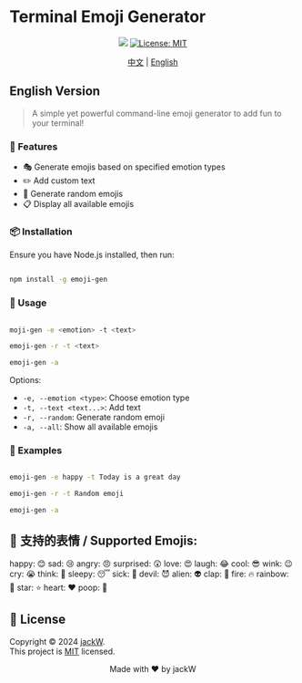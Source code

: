 # Terminal Emoji Generator

<p align="center">
  <img src="https://img.shields.io/badge/version-0.0.1-blue.svg?cacheSeconds=2592000" />
  <a href="https://github.com/your-username/emoji-gen/blob/main/LICENSE">
    <img alt="License: MIT" src="https://img.shields.io/badge/License-MIT-yellow.svg" target="_blank" />
  </a>
</p>

<p align="center">
  <a href="README.md">中文</a> |
  <a href="English.md">English</a>
</p>

<h2 id="english">English Version</h2>

> A simple yet powerful command-line emoji generator to add fun to your terminal!

### 🚀 Features

- 🎭 Generate emojis based on specified emotion types
- ✏️ Add custom text
- 🎲 Generate random emojis
- 📋 Display all available emojis

### 📦 Installation

Ensure you have Node.js installed, then run:

```bash

npm install -g emoji-gen

```


### 🔧 Usage

```bash

moji-gen -e <emotion> -t <text>

emoji-gen -r -t <text>

emoji-gen -a

```

Options:
- `-e, --emotion <type>`: Choose emotion type
- `-t, --text <text...>`: Add text
- `-r, --random`: Generate random emoji
- `-a, --all`: Show all available emojis

### 🌟 Examples

```bash

emoji-gen -e happy -t Today is a great day

emoji-gen -r -t Random emoji

emoji-gen -a

```


## 🎨 支持的表情 / Supported Emojis: 

happy: 😊 sad: 😢 angry: 😠 surprised: 😲 love: 😍
laugh: 😂 cool: 😎 wink: 😉 cry: 😭 think: 🤔
sleepy: 😴 sick: 🤒 devil: 😈 alien: 👽 clap: 👏
fire: 🔥 rainbow: 🌈 star: ⭐ heart: ❤️ poop: 💩


## 📄 License

Copyright © 2024 [jackW](https://github.com/Markwang-bb/emoji-gen).<br />
This project is [MIT](https://github.com/your-username/emoji-gen/blob/main/LICENSE) licensed.



<p align="center">Made with ❤️ by jackW</p>
